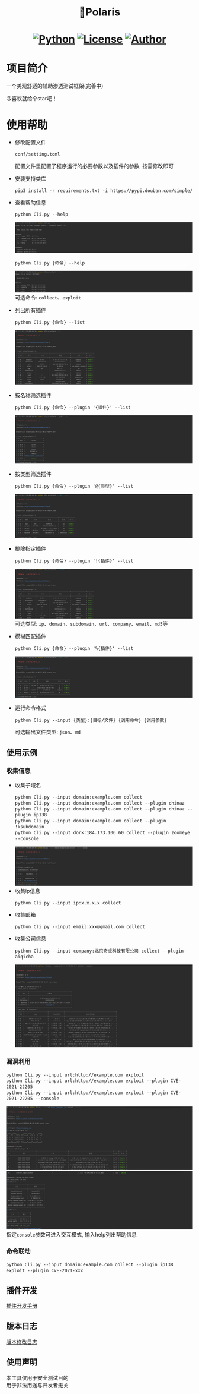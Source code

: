 <h1 align="center">🌟Polaris</h1>
<h1 align="center">

[![Python](https://img.shields.io/badge/python-3.6+-blue.svg)](https://www.python.org/)
[![License](https://img.shields.io/badge/license-GPLv3-fe5f55.svg)](https://raw.githubusercontent.com/doimet/Fish/master/docs/LICENSE)
[![Author](https://img.shields.io/badge/author-浮鱼-28b78d)](https://github.com/doimet)
</h1>

# 项目简介
一个美观舒适的辅助渗透测试框架(完善中)

😘喜欢就给个star吧！
# 使用帮助

+ 修改配置文件
    ```
    conf/setting.toml
    ```
    配置文件里配置了程序运行的必要参数以及插件的参数, 按需修改即可
+ 安装支持类库
    ```shell script
    pip3 install -r requirements.txt -i https://pypi.douban.com/simple/
    ```
+ 查看帮助信息
    ```shell script
    python Cli.py --help
    ```
    ![Image](docs/images/screenshot_01.png)
    ```shell script
    python Cli.py {命令} --help
    ```
    ![Image](docs/images/screenshot_02.png)
    可选命令: `collect`、`exploit`

+ 列出所有插件
    ```shell script
    python Cli.py {命令} --list
    ```
    ![Image](docs/images/screenshot_03.png)
+ 按名称筛选插件
    ```shell script
    python Cli.py {命令} --plugin '{插件}' --list
    ```
    ![Image](docs/images/screenshot_04.png)
+ 按类型筛选插件
    ```shell script
    python Cli.py {命令} --plugin '@{类型}' --list
    ```
    ![Image](docs/images/screenshot_05.png)
+ 排除指定插件
    ```shell script
    python Cli.py {命令} --plugin '!{插件}' --list
    ```
    ![Image](docs/images/screenshot_06.png)
    可选类型: `ip`、`domain`、`subdomain`、`url`、`company`、`email`、`md5`等
+ 模糊匹配插件
    ```shell script
    python Cli.py {命令} --plugin '%{插件}' --list
    ```
    ![Image](docs/images/screenshot_07.png)
+ 运行命令格式
    ```shell script
    python Cli.py --input {类型}:{目标/文件} {调用命令} {调用参数}
    ```
    可选输出文件类型: `json`、`md`
## 使用示例

### 收集信息

+ 收集子域名
    ```shell script
    python Cli.py --input domain:example.com collect
    python Cli.py --input domain:example.com collect --plugin chinaz
    python Cli.py --input domain:example.com collect --plugin chinaz --plugin ip138
    python Cli.py --input domain:example.com collect --plugin !ksubdomain
    python Cli.py --input dork:184.173.106.60 collect --plugin zoomeye --console
    ```
    ![Image](docs/images/screenshot_08.png)
+ 收集ip信息
    ```shell script
    python Cli.py --input ip:x.x.x.x collect
    ```
+ 收集邮箱
    ```shell script
    python Cli.py --input email:xxx@gmail.com collect
    ```
+ 收集公司信息
    ```shell script
    python Cli.py --input company:北京奇虎科技有限公司 collect --plugin aiqicha
    ```
    ![Image](docs/images/screenshot_09.png)
  
### 漏洞利用
```shell script
python Cli.py --input url:http://example.com exploit
python Cli.py --input url:http://example.com exploit --plugin CVE-2021-22205
python Cli.py --input url:http://example.com exploit --plugin CVE-2021-22205 --console
```
![Image](docs/images/screenshot_10.png)
![Image](docs/images/screenshot_11.png)
指定`console`参数可进入交互模式, 输入help列出帮助信息

### 命令联动
```shell script
python Cli.py --input domain:example.com collect --plugin ip138 exploit --plugin CVE-2021-xxx 
```

## 插件开发
[插件开发手册](docs/DEVELOPMENT.md)

## 版本日志
[版本修改日志](docs/CHANGELOG.md)

## 使用声明
本工具仅用于安全测试目的   
用于非法用途与开发者无关   
